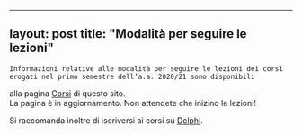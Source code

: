 
---
layout: post
title:  "Modalità per seguire le lezioni"
---
	Informazioni relative alle modalità per seguire le lezioni dei corsi erogati nel primo semestre dell’a.a. 2020/21 sono disponibili 
alla pagina [Corsi](http://inginformatica.uniroma2.it/index.php/corsi) di questo sito.   
La pagina è in aggiornamento. Non attendete che inizino le lezioni!

  


Si raccomanda inoltre di iscriversi ai corsi su [Delphi](https://delphi.uniroma2.it/totem/jsp/index.jsp).